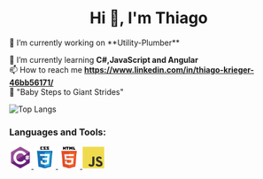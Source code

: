 <h1 align="center">Hi 👋, I'm Thiago</h1>
   🔭 I’m currently working on **Utility-Plumber**

   🌱 I’m currently learning **C#,JavaScript and Angular**   
   📫 How to reach me **https://www.linkedin.com/in/thiago-krieger-46bb56171/**  
   :thought_balloon: "Baby Steps to Giant Strides"

![Top Langs](https://github-readme-stats.vercel.app/api/top-langs/?username=kriegerthiago&theme=tokyonight)


<h3 align="left">Languages and Tools:</h3>
<p align="left"> <a href="https://www.w3schools.com/cs/" target="_blank"> <img src="https://raw.githubusercontent.com/devicons/devicon/master/icons/csharp/csharp-original.svg" alt="csharp" width="40" height="40"/> </a> <a href="https://www.w3schools.com/css/" target="_blank"> <img src="https://raw.githubusercontent.com/devicons/devicon/master/icons/css3/css3-original-wordmark.svg" alt="css3" width="40" height="40"/> </a> <a href="https://www.w3.org/html/" target="_blank"> <img src="https://raw.githubusercontent.com/devicons/devicon/master/icons/html5/html5-original-wordmark.svg" alt="html5" width="40" height="40"/> </a> <a href="https://developer.mozilla.org/en-US/docs/Web/JavaScript" target="_blank"> <img src="https://raw.githubusercontent.com/devicons/devicon/master/icons/javascript/javascript-original.svg" alt="javascript" width="40" height="40"/> </a> </p>
